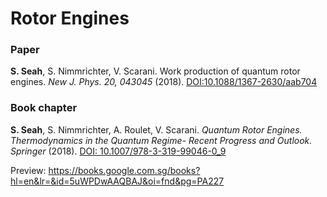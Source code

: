 # Rotor Engines

### Paper

**S. Seah**, S. Nimmrichter, V. Scarani. Work production of quantum rotor engines. *New J. Phys. 20, 043045* (2018). [DOI:10.1088/1367-2630/aab704](https://iopscience.iop.org/article/10.1088/1367-2630/aab704/)


### Book chapter

**S. Seah**, S. Nimmrichter, A. Roulet, V. Scarani. *Quantum Rotor Engines. Thermodynamics in the Quantum Regime- Recent Progress and Outlook. Springer* (2018). [DOI: 10.1007/978-3-319-99046-0_9](https://link.springer.com/chapter/10.1007/978-3-319-99046-0_9)

Preview: https://books.google.com.sg/books?hl=en&lr=&id=5uWPDwAAQBAJ&oi=fnd&pg=PA227
